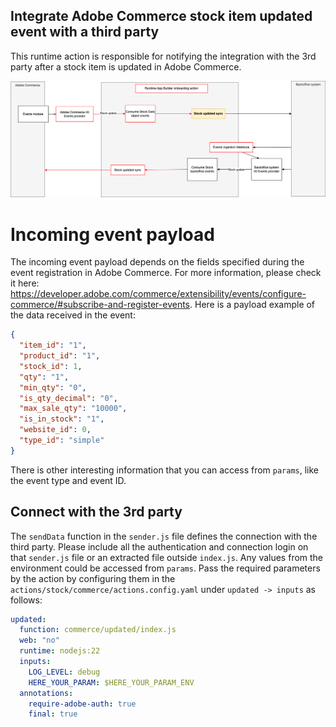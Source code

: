 ## Integrate Adobe Commerce stock item updated event with a third party

This runtime action is responsible for notifying the integration with the 3rd party after a stock item is updated in Adobe Commerce.

![Alt text](CommerceStockUpdateSync.png "Title")

# Incoming event payload

The incoming event payload depends on the fields specified during the event registration in Adobe Commerce. For more information, please check it here: https://developer.adobe.com/commerce/extensibility/events/configure-commerce/#subscribe-and-register-events.
Here is a payload example of the data received in the event:

```json
{
  "item_id": "1",
  "product_id": "1",
  "stock_id": 1,
  "qty": "1",
  "min_qty": "0",
  "is_qty_decimal": "0",
  "max_sale_qty": "10000",
  "is_in_stock": "1",
  "website_id": 0,
  "type_id": "simple"
}
```

There is other interesting information that you can access from `params`, like the event type and event ID.

## Connect with the 3rd party

The `sendData` function in the `sender.js` file defines the connection with the third party.
Please include all the authentication and connection login on that `sender.js` file or an extracted file outside `index.js`.
Any values from the environment could be accessed from `params`. Pass the required parameters by the action by configuring them in the `actions/stock/commerce/actions.config.yaml` under `updated -> inputs` as follows:

```yaml
updated:
  function: commerce/updated/index.js
  web: "no"
  runtime: nodejs:22
  inputs:
    LOG_LEVEL: debug
    HERE_YOUR_PARAM: $HERE_YOUR_PARAM_ENV
  annotations:
    require-adobe-auth: true
    final: true
```
